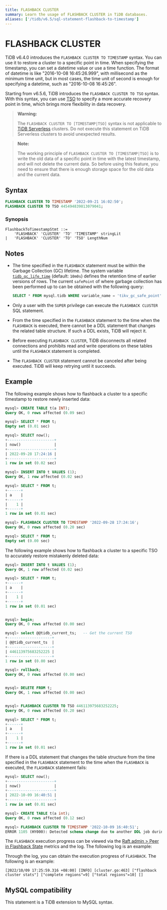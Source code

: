 ```yaml
---
title: FLASHBACK CLUSTER
summary: Learn the usage of FLASHBACK CLUSTER in TiDB databases.
aliases: ['/tidb/v6.5/sql-statement-flashback-to-timestamp']
---
```


# FLASHBACK CLUSTER

TiDB v6.4.0 introduces the `FLASHBACK CLUSTER TO TIMESTAMP` syntax. You can use it to restore a cluster to a specific point in time. When specifying the timestamp, you can set a datetime value or use a time function. The format of datetime is like "2016-10-08 16:45:26.999", with millisecond as the minimum time unit, but in most cases, the time unit of second is enough for specifying a datetime, such as "2016-10-08 16:45:26".

Starting from v6.5.6, TiDB introduces the `FLASHBACK CLUSTER TO TSO` syntax. With this syntax, you can use [TSO](/tso.md) to specify a more accurate recovery point in time, which brings more flexibility in data recovery.

<CustomContent platform="tidb-cloud">

> **Warning:**
>
> The `FLASHBACK CLUSTER TO [TIMESTAMP|TSO]` syntax is not applicable to [TiDB Serverless](/tidb-cloud/select-cluster-tier.md#tidb-serverless) clusters. Do not execute this statement on TiDB Serverless clusters to avoid unexpected results.

</CustomContent>

> **Note:**
>
> The working principle of `FLASHBACK CLUSTER TO [TIMESTAMP|TSO]` is to write the old data of a specific point in time with the latest timestamp, and will not delete the current data. So before using this feature, you need to ensure that there is enough storage space for the old data and the current data.

## Syntax

```sql
FLASHBACK CLUSTER TO TIMESTAMP '2022-09-21 16:02:50';
FLASHBACK CLUSTER TO TSO 445494839813079041;
```

### Synopsis

```ebnf+diagram
FlashbackToTimestampStmt ::=
    'FLASHBACK' 'CLUSTER' 'TO' 'TIMESTAMP' stringLit
|   'FLASHBACK' 'CLUSTER' 'TO' 'TSO' LengthNum
```

## Notes

* The time specified in the `FLASHBACK` statement must be within the Garbage Collection (GC) lifetime. The system variable [`tidb_gc_life_time`](/system-variables.md#tidb_gc_life_time-new-in-v50) (default: `10m0s`) defines the retention time of earlier versions of rows. The current `safePoint` of where garbage collection has been performed up to can be obtained with the following query:

    ```sql
    SELECT * FROM mysql.tidb WHERE variable_name = 'tikv_gc_safe_point';
    ```

* Only a user with the `SUPER` privilege can execute the `FLASHBACK CLUSTER` SQL statement.
* From the time specified in the `FLASHBACK` statement to the time when the `FLASHBACK` is executed, there cannot be a DDL statement that changes the related table structure. If such a DDL exists, TiDB will reject it.
* Before executing `FLASHBACK CLUSTER`, TiDB disconnects all related connections and prohibits read and write operations on these tables until the `FLASHBACK` statement is completed.
* The `FLASHBACK CLUSTER` statement cannot be canceled after being executed. TiDB will keep retrying until it succeeds.

## Example

The following example shows how to flashback a cluster to a specific timestamp to restore newly inserted data:

```sql
mysql> CREATE TABLE t(a INT);
Query OK, 0 rows affected (0.09 sec)

mysql> SELECT * FROM t;
Empty set (0.01 sec)

mysql> SELECT now();
+---------------------+
| now()               |
+---------------------+
| 2022-09-28 17:24:16 |
+---------------------+
1 row in set (0.02 sec)

mysql> INSERT INTO t VALUES (1);
Query OK, 1 row affected (0.02 sec)

mysql> SELECT * FROM t;
+------+
| a    |
+------+
|    1 |
+------+
1 row in set (0.01 sec)

mysql> FLASHBACK CLUSTER TO TIMESTAMP '2022-09-28 17:24:16';
Query OK, 0 rows affected (0.20 sec)

mysql> SELECT * FROM t;
Empty set (0.00 sec)
```

The following example shows how to flashback a cluster to a specific TSO to accurately restore mistakenly deleted data:

```sql
mysql> INSERT INTO t VALUES (1);
Query OK, 1 row affected (0.02 sec)

mysql> SELECT * FROM t;
+------+
| a    |
+------+
|    1 |
+------+
1 row in set (0.01 sec)


mysql> begin;
Query OK, 0 rows affected (0.00 sec)

mysql> select @@tidb_current_ts;   -- Get the current TSO
+--------------------+
| @@tidb_current_ts  |
+--------------------+
| 446113975683252225 |
+--------------------+
1 row in set (0.00 sec)

mysql> rollback;
Query OK, 0 rows affected (0.00 sec)


mysql> DELETE FROM t;
Query OK, 1 rows affected (0.00 sec)


mysql> FLASHBACK CLUSTER TO TSO 446113975683252225;
Query OK, 0 rows affected (0.20 sec)

mysql> SELECT * FROM t;
+------+
| a    |
+------+
|    1 |
+------+
1 row in set (0.01 sec)
```

If there is a DDL statement that changes the table structure from the time specified in the `FLASHBACK` statement to the time when the `FLASHBACK` is executed, the `FLASHBACK` statement fails:

```sql
mysql> SELECT now();
+---------------------+
| now()               |
+---------------------+
| 2022-10-09 16:40:51 |
+---------------------+
1 row in set (0.01 sec)

mysql> CREATE TABLE t(a int);
Query OK, 0 rows affected (0.12 sec)

mysql> FLASHBACK CLUSTER TO TIMESTAMP '2022-10-09 16:40:51';
ERROR 1105 (HY000): Detected schema change due to another DDL job during [2022-10-09 16:40:51 +0800 CST, now), can't do flashback
```

<CustomContent platform="tidb">

The `FLASHBACK` execution progress can be viewed via the [Raft admin > Peer in Flashback State](/grafana-tikv-dashboard.md#raft-admin) metrics and the log. The following log is an example:

</CustomContent>
<CustomContent platform="tidb-cloud">

Through the log, you can obtain the execution progress of `FLASHBACK`. The following is an example:

</CustomContent>

```
[2022/10/09 17:25:59.316 +08:00] [INFO] [cluster.go:463] ["flashback cluster stats"] ["complete regions"=9] ["total regions"=10] []
```

## MySQL compatibility

This statement is a TiDB extension to MySQL syntax.
